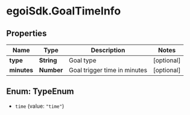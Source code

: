 # egoiSdk.GoalTimeInfo

## Properties
Name | Type | Description | Notes
------------ | ------------- | ------------- | -------------
**type** | **String** | Goal type | [optional] 
**minutes** | **Number** | Goal trigger time in minutes | [optional] 


<a name="TypeEnum"></a>
## Enum: TypeEnum


* `time` (value: `"time"`)




